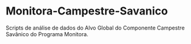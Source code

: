 # Monitora-Campestre-Savanico
Scripts de análise de dados do Alvo Global do Componente Campestre Savânico do Programa Monitora.
